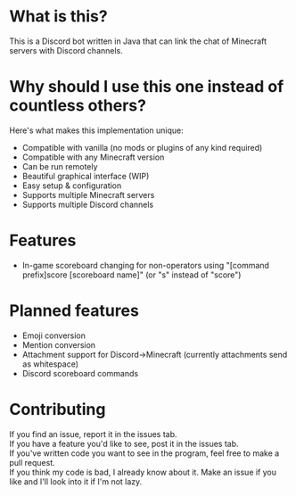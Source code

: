 # What is this?
This is a Discord bot written in Java that can link the chat of Minecraft servers with Discord channels.

# Why should I use this one instead of countless others?
Here's what makes this implementation unique:
- Compatible with vanilla (no mods or plugins of any kind required)
- Compatible with any Minecraft version
- Can be run remotely
- Beautiful graphical interface (WIP)
- Easy setup & configuration
- Supports multiple Minecraft servers
- Supports multiple Discord channels

# Features
- In-game scoreboard changing for non-operators using "[command prefix]score [scoreboard name]" (or "s" instead of "score")

# Planned features
- Emoji conversion
- Mention conversion
- Attachment support for Discord->Minecraft (currently attachments send as whitespace)
- Discord scoreboard commands

# Contributing
If you find an issue, report it in the issues tab.  
If you have a feature you'd like to see, post it in the issues tab.  
If you've written code you want to see in the program, feel free to make a pull request.  
If you think my code is bad, I already know about it. Make an issue if you like and I'll look into it if I'm not lazy.  
